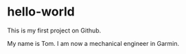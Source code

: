 # hello-world
This is my first project on Github.

My name is Tom. I am now a mechanical engineer in Garmin.
